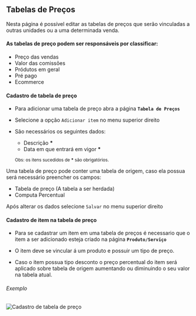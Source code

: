 ## Tabelas de Preços

Nesta página é possível editar as tabelas de preços que serão vinculadas a outras unidades ou a uma determinada venda.

#### As tabelas de preço podem ser responsáveis por classificar:
- Preço das vendas
- Valor das comissões
- Pródutos em geral
- Pré pago
- Ecommerce

#### Cadastro de tabela de preço
- Para adicionar uma tabela de preço abra a página **`Tabela de Preços`**
- Selecione a opção `Adicionar item` no menu superior direito
- São necessários os seguintes dados:
  - Descrição **\***
  - Data em que entrará em vigor **\***
  
  <sub>Obs: os itens sucedidos de **\*** são obrigatórios.</sub>

Uma tabela de preço pode conter uma tabela de origem, caso ela possua será necessário preencher os campos:

- Tabela de preço (A tabela a ser herdada)
- Computa Percentual

Após alterar os dados selecione `Salvar` no menu superior direito

#### Cadastro de item na tabela de preço

- Para se cadastrar um item em uma tabela de preços é necessario que o item a ser adicionado esteja criado na página **`Produto/Serviço`**

- O item deve se vincular á um produto e possuir um tipo de preço.

- Caso o item possua tipo desconto o  preço percentual do item será aplicado sobre tabela de origem aumentando ou diminuindo o seu valor na tabela atual.

###### Exemplo

![Cadastro de tabela de preço](/ui/assets/fluxos-de-cadastro/fluxo-tabela-de-precos.gif)